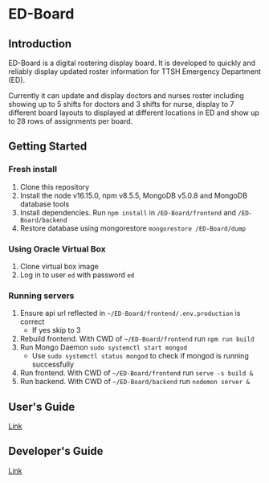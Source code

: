 # ED-Board

## Introduction

ED-Board is a digital rostering display board. It is developed to quickly and reliably display updated roster information for TTSH Emergency Department (ED).

Currently it can update and display doctors and nurses roster including showing up to 5 shifts for doctors and 3 shifts for nurse, display to 7 different board layouts to displayed at different locations in ED and show up to 28 rows of assignments per board.

## Getting Started

### Fresh install

1. Clone this repository
2. Install the node v16.15.0, npm v8.5.5, MongoDB v5.0.8 and MongoDB database tools
3. Install dependencies. Run `npm install` in `/ED-Board/frontend` and `/ED-Board/backend`
4. Restore database using mongorestore
`mongorestore /ED-Board/dump`

### Using Oracle Virtual Box

1. Clone virtual box image 
2. Log in to user `ed` with password `ed`

### Running servers

1. Ensure api url reflected in `~/ED-Board/frontend/.env.production` is correct
    - If yes skip to 3
2. Rebuild frontend. With CWD of `~/ED-Board/frontend` run `npm run build`
3. Run Mongo Daemon `sudo systemctl start mongod`
    - Use `sudo systemctl status mongod` to check if mongod is running successfully
4. Run frontend. With CWD of `~/ED-Board/frontend` run `serve -s build &`
5. Run backend. With CWD of `~/ED-Board/backend` run `nodemon server &`

## User's Guide

[Link](./doc/Userguide.md)

## Developer's Guide

[Link](./doc/Developersguide.md)
